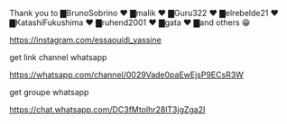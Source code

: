 Thank you to
▇BrunoSobrino ♥
▇malik ♥
▇Guru322 ♥
▇elrebelde21 ♥
▇KatashiFukushima ♥
▇ruhend2001 ♥
▇gata ♥
▇and others 😁


https://instagram.com/essaouidi_yassine

get link channel whatsapp 

https://whatsapp.com/channel/0029Vade0paEwEjsP9ECsR3W


get groupe whatsapp 

https://chat.whatsapp.com/DC3fMtolhr28lT3jgZga2I
